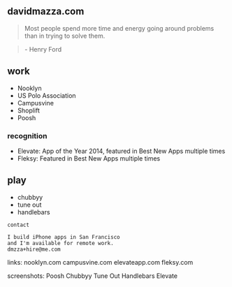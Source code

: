 ## davidmazza.com

> Most people spend more time and energy going around problems than in trying to solve them.

> \- Henry Ford

## work



 - Nooklyn
 - US Polo Association
 - Campusvine
 - Shoplift
 - Poosh

### recognition
 - Elevate: App of the Year 2014, featured in Best New Apps multiple times
 - Fleksy: Featured in Best New Apps multiple times

## play

 - chubbyy
 - tune out
 - handlebars



```
contact

I build iPhone apps in San Francisco
and I'm available for remote work.
dmzza+hire@me.com
```

links:
nooklyn.com
campusvine.com
elevateapp.com
fleksy.com

screenshots:
Poosh
Chubbyy
Tune Out
Handlebars
Elevate
